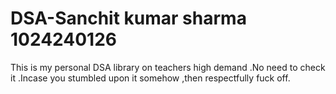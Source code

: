 # DSA-Sanchit kumar sharma 1024240126
This  is  my personal DSA library on teachers high demand .No need to check it .Incase you stumbled upon it somehow ,then respectfully fuck off.

